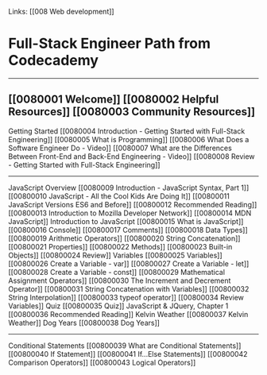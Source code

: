 Links:  [[008 Web development]]
# Full-Stack Engineer Path from Codecademy
---
[[0080001 Welcome]]
[[0080002 Helpful Resources]]
[[0080003 Community Resources]]
---
Getting Started
[[0080004 Introduction - Getting Started with Full-Stack Engineering]]
[[0080005 What is Programming]]
[[0080006 What Does a Software Engineer Do - Video]]
[[0080007 What are the Differences Between Front-End and Back-End Engineering - Video]]
[[0080008 Review - Getting Started with Full-Stack Engineering]]

---
JavaScript Overview
[[0080009 Introduction - JavaScript Syntax, Part 1]]
[[00800010 JavaScript - All the Cool Kids Are Doing It]]
[[00800011  JavaScript Versions ES6 and Before]]
[[00800012 Recommended Reading]]
[[00800013 Introduction to Mozilla Developer Network]]
[[00800014 MDN JavaScript]]
Introduction to JavaScript
[[00800015 What is JavaScript]]
[[00800016 Console]]
[[00800017 Comments]]
[[00800018 Data Types]]
[[00800019 Arithmetic Operators]]
[[00800020 String Concatenation]]
[[00800021 Properties]]
[[00800022 Methods]]
[[00800023 Built-in Objects]]
[[00800024 Review]]
Variables
[[00800025 Variables]]
[[00800026 Create a Variable - var]]
[[00800027 Create a Variable - let]]
[[00800028 Create a Variable - const]]
[[00800029 Mathematical Assignment Operators]]
[[00800030 The Increment and Decrement Operator]]
[[00800031 String Concatenation with Variables]]
[[00800032 String Interpolation]]
[[00800033 typeof operator]]
[[00800034 Review Variables]]
Quiz
[[00800035 Quiz]]
JavaScript & JQuery, Chapter 1
[[00800036 Recommended Reading]]
Kelvin Weather
[[00800037 Kelvin Weather]]
Dog Years
[[00800038 Dog Years]]

---
Conditional Statements
[[00800039 What are Conditional Statements]]
[[00800040 If Statement]]
[[00800041 If...Else Statements]]
[[00800042 Comparison Operators]]
[[00800043 Logical Operators]]